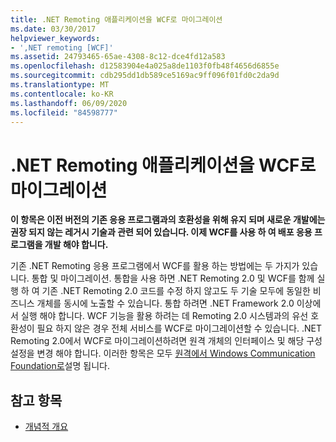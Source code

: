 ```yaml
---
title: .NET Remoting 애플리케이션을 WCF로 마이그레이션
ms.date: 03/30/2017
helpviewer_keywords:
- ',NET remoting [WCF]'
ms.assetid: 24793465-65ae-4308-8c12-dce4fd12a583
ms.openlocfilehash: d12583904e4a025a8de1103f0fb48f4656d6855e
ms.sourcegitcommit: cdb295dd1db589ce5169ac9ff096f01fd0c2da9d
ms.translationtype: MT
ms.contentlocale: ko-KR
ms.lasthandoff: 06/09/2020
ms.locfileid: "84598777"
---
```

# <a name="migrating-net-remoting-applications-to-wcf"></a>.NET Remoting 애플리케이션을 WCF로 마이그레이션
**이 항목은 이전 버전의 기존 응용 프로그램과의 호환성을 위해 유지 되며 새로운 개발에는 권장 되지 않는 레거시 기술과 관련 되어 있습니다. 이제 WCF를 사용 하 여 배포 응용 프로그램을 개발 해야 합니다.**  
  
 기존 .NET Remoting 응용 프로그램에서 WCF를 활용 하는 방법에는 두 가지가 있습니다. 통합 및 마이그레이션. 통합을 사용 하면 .NET Remoting 2.0 및 WCF를 함께 실행 하 여 기존 .NET Remoting 2.0 코드를 수정 하지 않고도 두 기술 모두에 동일한 비즈니스 개체를 동시에 노출할 수 있습니다. 통합 하려면 .NET Framework 2.0 이상에서 실행 해야 합니다. WCF 기능을 활용 하려는 데 Remoting 2.0 시스템과의 유선 호환성이 필요 하지 않은 경우 전체 서비스를 WCF로 마이그레이션할 수 있습니다. .NET Remoting 2.0에서 WCF로 마이그레이션하려면 원격 개체의 인터페이스 및 해당 구성 설정을 변경 해야 합니다. 이러한 항목은 모두 [원격에서 Windows Communication Foundation로](https://docs.microsoft.com/previous-versions/aa730857(v=vs.80))설명 됩니다.  
  
## <a name="see-also"></a>참고 항목

- [개념적 개요](../conceptual-overview.md)
